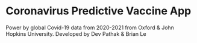 # Coronavirus Predictive Vaccine App
Power by global Covid-19 data from 2020-2021 from Oxford & John Hopkins University.
Developed by Dev Pathak & Brian Le

